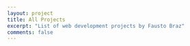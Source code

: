 ```yaml
---
layout: project
title: All Projects
excerpt: "List of web development projects by Fausto Braz"
comments: false
---
```

